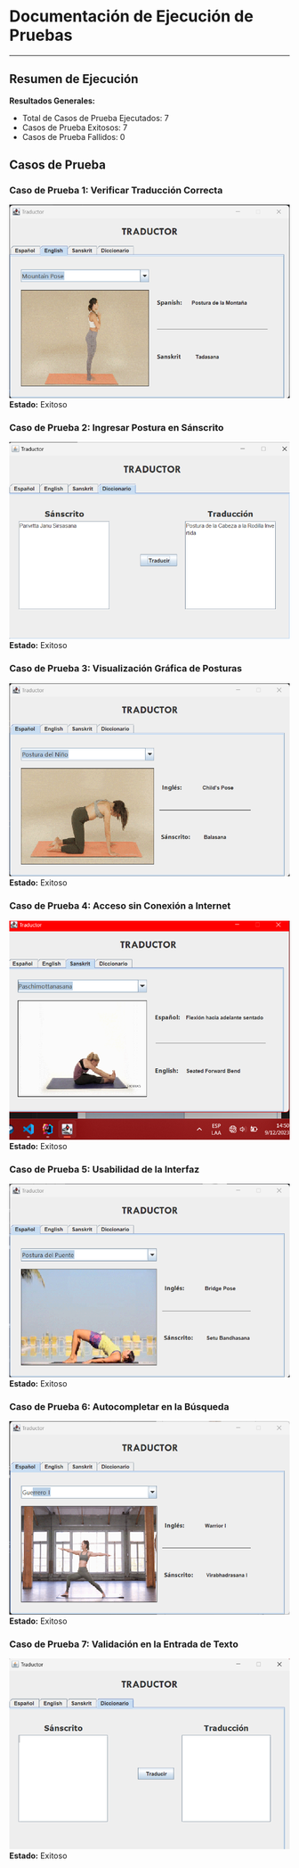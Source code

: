 # Documentación de Ejecución de Pruebas

---

## Resumen de Ejecución

**Resultados Generales:**
- Total de Casos de Prueba Ejecutados: 7
- Casos de Prueba Exitosos: 7
- Casos de Prueba Fallidos: 0

## Casos de Prueba

### Caso de Prueba 1: Verificar Traducción Correcta
![CasoPrueba1](../images/cp1.png)
**Estado:** Exitoso

### Caso de Prueba 2: Ingresar Postura en Sánscrito
![CasoPrueba2](../images/cp2.png)
**Estado:** Exitoso

### Caso de Prueba 3: Visualización Gráfica de Posturas
![CasoPrueba3](../images/cp3.png)
**Estado:** Exitoso

### Caso de Prueba 4: Acceso sin Conexión a Internet
![CasoPrueba4](../images/cp4.png)
**Estado:** Exitoso

### Caso de Prueba 5: Usabilidad de la Interfaz
![CasoPrueba5](../images/cp5.png)
**Estado:** Exitoso

### Caso de Prueba 6: Autocompletar en la Búsqueda
![CasoPrueba6](../images/cp6.png)
**Estado:** Exitoso

### Caso de Prueba 7: Validación en la Entrada de Texto
![CasoPrueba7](../images/cp7.png)
**Estado:** Exitoso


